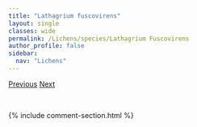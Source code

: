 ```yaml
---
title: "Lathagrium fuscovirens"
layout: single
classes: wide
permalink: /Lichens/species/Lathagrium Fuscovirens
author_profile: false
sidebar:
  nav: "Lichens"
---
```


<a href="/DevelopmentWebsite/Lichens/species/LasalliaPensylvanica" class="pagination--pager" title="Lasallia pensylvanica">Previous</a> <a href="/DevelopmentWebsite/Lichens/species/LathagriumUndulatum" class="pagination--pager" title="Lathagrium undulatum">Next</a>

<p>&nbsp;</p>

{% include comment-section.html %}
